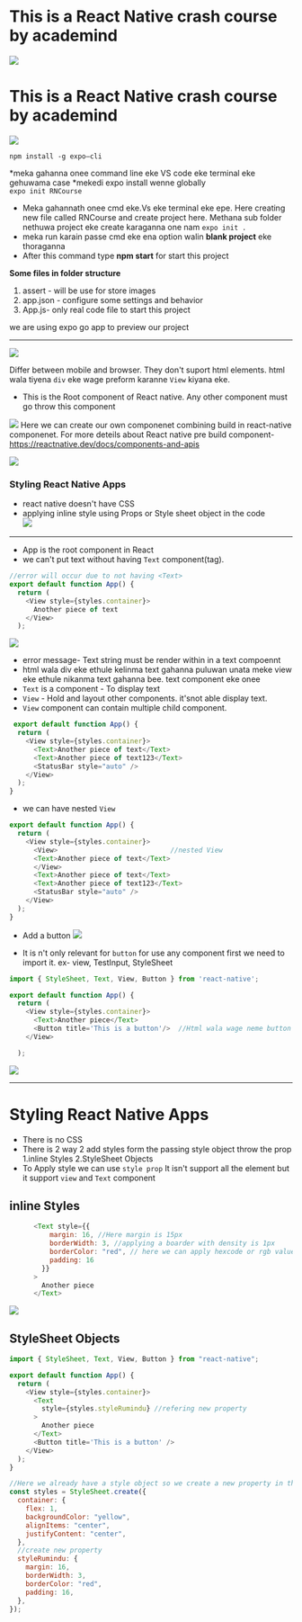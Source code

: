 # This is a React Native crash course by academind

![](./Screenshot%202023-08-03%20213808.png)

# This is a React Native crash course by academind

![](./Screenshot%202023-08-03%20213808.png)

`npm install -g expo—cli`

*meka gahanna onee command line eke VS code eke terminal eke gehuwama case
*mekedi expo install wenne globally
<br>
`expo init RNCourse`

- Meka gahannath onee cmd eke.Vs eke terminal eke epe. Here creating new file called RNCourse and create project here. Methana sub folder nethuwa project eke create karaganna one nam `expo init .`
- meka run karain passe cmd eke ena option walin **blank project** eke thoraganna
- After this command type <b>npm start</b> for start this project

**Some files in folder structure**

1. assert - will be use for store images
2. app.json - configure some settings and behavior
3. App.js- only real code file to start this project

we are using expo go app to preview our project

---

![](Screenshot%202023-08-04%20120948.png)

Differ between mobile and browser. They don't suport html elements. html wala tiyena `div` eke wage preform karanne `View` kiyana eke.

- This is the Root component of React native. Any other component must go throw this component

![](Screenshot%202023-08-04%20114758.png)
Here we can create our own componenet combining build in react-native componenet. For more deteils about React native pre build component- https://reactnative.dev/docs/components-and-apis

![](Screenshot%202023-08-04%20105959.png)

### Styling React Native Apps

- react native doesn't have CSS
- applying inline style using Props or Style sheet object in the code  
  ![](Screenshot%202023-08-04%20120027.png)

---

- App is the root component in React
- we can't put text without having `Text` component(tag).

```JavaScript
//error will occur due to not having <Text>
export default function App() {
  return (
    <View style={styles.container}>
      Another piece of text
    </View>
  );
```

![](Screenshot%202023-08-04%20121742.png)

- error message- Text string must be render within in a text compoennt
  <br>
- html wala div eke ethule kelinma text gahanna puluwan unata meke view eke ethule nikanma text gahanna bee. text component eke onee
- `Text` is a component - To display text
- `View` - Hold and layout other components. it'snot able display text.
- `View` component can contain multiple child component.

```JavaScript
 export default function App() {
  return (
    <View style={styles.container}>
      <Text>Another piece of text</Text>
      <Text>Another piece of text123</Text>
      <StatusBar style="auto" />
    </View>
  );
}
```

- we can have nested `View`

```JavaScript
export default function App() {
  return (
    <View style={styles.container}>
      <View>                            //nested View
      <Text>Another piece of text</Text>
      </View>
      <Text>Another piece of text</Text>
      <Text>Another piece of text123</Text>
      <StatusBar style="auto" />
    </View>
  );
}
```

- Add a button
  ![](Screenshot%202023-08-04%20125454.png)

- It is n't only relevant for `button` for use any component first we need to import it. ex- view, TestInput, StyleSheet

```JavaScript
import { StyleSheet, Text, View, Button } from 'react-native';

export default function App() {
  return (
    <View style={styles.container}>
      <Text>Another piece</Text>
      <Button title='This is a button'/>  //Html wala wage neme button eke meka self closing element ekek
    </View>

  );
```

![](Screenshot%202023-08-04%20135113.png)

---

# Styling React Native Apps

- There is no CSS
- There is 2 way 2 add styles form the passing style object throw the prop
  1.inline Styles
  2.StyleSheet Objects
- To Apply style we can use `style prop` It isn't support all the element but it support `view` and `Text` component

## inline Styles

```JavaScript
      <Text style={{
          margin: 16, //Here margin is 15px
          borderWidth: 3, //applying a boarder with density is 1px
          borderColor: "red", // here we can apply hexcode or rgb values
          padding: 16
        }}
      >
        Another piece
      </Text>
```

![](Screenshot%202023-08-04%20135606.png)

## StyleSheet Objects

```JavaScript
import { StyleSheet, Text, View, Button } from "react-native";

export default function App() {
  return (
    <View style={styles.container}>
      <Text
        style={styles.styleRumindu} //refering new property
      >
        Another piece
      </Text>
      <Button title='This is a button' />
    </View>
  );
}

//Here we already have a style object so we create a new property in the object to get styles
const styles = StyleSheet.create({
  container: {
    flex: 1,
    backgroundColor: "yellow",
    alignItems: "center",
    justifyContent: "center",
  },
  //create new property
  styleRumindu: {
    margin: 16,
    borderWidth: 3,
    borderColor: "red",
    padding: 16,
  },
});
```
